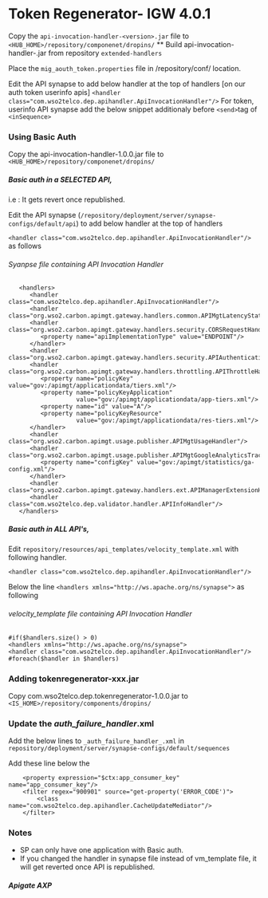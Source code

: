 # Token Regenerator- IGW 4.0.1

Copy the `api-invocation-handler-<version>.jar` file to `<HUB_HOME>/repository/componenet/dropins/`
** Build api-invocation-handler-<version>.jar from repository `extended-handlers`

Place the `mig_aouth_token.properties` file in /repository/conf/ location.

Edit the API synapse to add below handler at the top of handlers [on our auth token userinfo apis]
`<handler class="com.wso2telco.dep.apihandler.ApiInvocationHandler"/>`
For token, userinfo API synapse add the below snippet additionaly before `<send>`tag of `<inSequence>`


### Using Basic Auth

Copy the api-invocation-handler-1.0.0.jar file to `<HUB_HOME>/repository/componenet/dropins/`

##### Basic auth in a SELECTED API,

i.e : It gets revert once republished.

Edit the API synapse (`/repository/deployment/server/synapse-configs/default/api`) to add below handler at the top of handlers 

`<handler class="com.wso2telco.dep.apihandler.ApiInvocationHandler"/>` as follows

###### Syanpse file containing API Invocation Handler

```
   <handlers>
      <handler class="com.wso2telco.dep.apihandler.ApiInvocationHandler"/>
      <handler class="org.wso2.carbon.apimgt.gateway.handlers.common.APIMgtLatencyStatsHandler"/>
      <handler class="org.wso2.carbon.apimgt.gateway.handlers.security.CORSRequestHandler">
         <property name="apiImplementationType" value="ENDPOINT"/>
      </handler>
      <handler class="org.wso2.carbon.apimgt.gateway.handlers.security.APIAuthenticationHandler"/>
      <handler class="org.wso2.carbon.apimgt.gateway.handlers.throttling.APIThrottleHandler">
         <property name="policyKey" value="gov:/apimgt/applicationdata/tiers.xml"/>
         <property name="policyKeyApplication"
                   value="gov:/apimgt/applicationdata/app-tiers.xml"/>
         <property name="id" value="A"/>
         <property name="policyKeyResource"
                   value="gov:/apimgt/applicationdata/res-tiers.xml"/>
      </handler>
      <handler class="org.wso2.carbon.apimgt.usage.publisher.APIMgtUsageHandler"/>
      <handler class="org.wso2.carbon.apimgt.usage.publisher.APIMgtGoogleAnalyticsTrackingHandler">
         <property name="configKey" value="gov:/apimgt/statistics/ga-config.xml"/>
      </handler>
      <handler class="org.wso2.carbon.apimgt.gateway.handlers.ext.APIManagerExtensionHandler"/>
      <handler class="com.wso2telco.dep.validator.handler.APIInfoHandler"/>
   </handlers>
```

##### Basic auth in ALL API's,

Edit `repository/resources/api_templates/velocity_template.xml` with following handler.

`<handler class="com.wso2telco.dep.apihandler.ApiInvocationHandler"/>`

Below the line `<handlers xmlns="http://ws.apache.org/ns/synapse">` as following

###### velocity_template file containing API Invocation Handler

````
#if($handlers.size() > 0)
<handlers xmlns="http://ws.apache.org/ns/synapse">
<handler class="com.wso2telco.dep.apihandler.ApiInvocationHandler"/>	
#foreach($handler in $handlers)
````

### Adding tokenregenerator-xxx.jar

Copy com.wso2telco.dep.tokenregenerator-1.0.0.jar to `<IS_HOME>/repository/components/dropins/`

### Update the _auth_failure_handler_.xml

Add the below lines to `_auth_failure_handler_.xml` in `repository/deployment/server/synapse-configs/default/sequences`
  
Add these line below the <property name="error_message_type" value="application/xml"/>

```
    <property expression="$ctx:app_consumer_key" name="app_consumer_key"/>
    <filter regex="900901" source="get-property('ERROR_CODE')">
        <class name="com.wso2telco.dep.apihandler.CacheUpdateMediator"/>
    </filter>
```

### Notes
* SP can only have one application with Basic auth.
* If you changed the handler in synapse file instead of vm_template file, it will get reverted once API is republished.

##### Apigate AXP 
